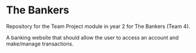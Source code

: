 # The Bankers
Repository for the Team Project module in year 2 for The Bankers (Team 4).

A banking website that should allow the user to access an account and make/manage transactions. 
